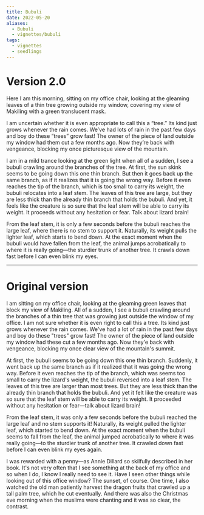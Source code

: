 ```yaml
---
title: Bubuli
date: 2022-05-20
aliases:
  - Bubuli
  - vignettes/bubuli
tags:
  - vignettes
  - seedlings
---
```

# Version 2.0

Here I am this morning, sitting on my office chair, looking at the gleaming leaves of a thin tree growing outside my window, covering my view of Makiling with a green translucent mask.

I am uncertain whether it is even appropriate to call this a “tree.” Its kind just grows whenever the rain comes. We’ve had lots of rain in the past few days and boy do these “trees” grow fast! The owner of the piece of land outside my window had them cut a few months ago. Now they’re back with vengeance, blocking my once picturesque view of the mountain.

I am in a mild trance looking at the green light when all of a sudden, I see a bubuli crawling around the branches of the tree. At first, the sun skink seems to be going down this one thin branch. But then it goes back up the same branch, as if it realizes that it is going the wrong way. Before it even reaches the tip of the branch, which is too small to carry its weight, the bubuli relocates into a leaf stem. The leaves of this tree are large, but they are less thick than the already thin branch that holds the bubuli. And yet, it feels like the creature is so sure that the leaf stem will be able to carry its weight. It proceeds without any hesitation or fear. Talk about lizard brain!

From the leaf stem, it is only a few seconds before the bubuli reaches the large leaf, where there is no stem to support it. Naturally, its weight pulls the lighter leaf, which starts to bend down. At the exact moment when the bubuli would have fallen from the leaf, the animal jumps acrobatically to where it is really going—the sturdier trunk of another tree. It crawls down fast before I can even blink my eyes.

***
# Original version

I am sitting on my office chair, looking at the gleaming green leaves that block my view of Makiling. All of a sudden, I see a bubuli crawling around the branches of a thin tree that was growing just outside the window of my office. I am not sure whether it is even right to call this a tree. Its kind just grows whenever the rain comes. We've had a lot of rain in the past few days and boy do these "trees" grow fast! The owner of the piece of land outside my window had these cut a few months ago. Now they'e back with vengeance, blocking my once clear view of the mountain's summit.

At first, the bubuli seems to be going down this one thin branch. Suddenly, it went back up the same branch as if it realized that it was going the wrong way. Before it even reaches the tip of the branch, which was seems too small to carry the lizard's weight, the bubuli reversed into a leaf stem. The leaves of this tree are larger than most trees. But they are less thick than the already thin branch that holds the bubuli. And yet it felt like the creature was so sure that the leaf stem will be able to carry its weight. It proceeded without any hesitation or fear—talk about lizard brain!

From the leaf stem, it was only a few seconds before the bubuli reached the large leaf and no stem supports it! Naturally, its weight pulled the lighter leaf, which started to bend down. At the exact moment when the bubuli seems to fall from the leaf, the animal jumped acrobatically to where it was really going—to the sturdier trunk of another tree. It crawled down fast before I can even blink my eyes again.

I was rewarded with a penny—as Annie Dillard so skilfully described in her book. It's not very often that I see something at the back of my office and so when I do, I know I really need to see it. Have I seen other things while looking out of this office window? The sunset, of course. One time, I also watched the old man patiently harvest the dragon fruits that crawled up a tall palm tree, which he cut eventually. And there was also the Christmas eve morning when the muslims were chanting and it was so clear, the contrast.